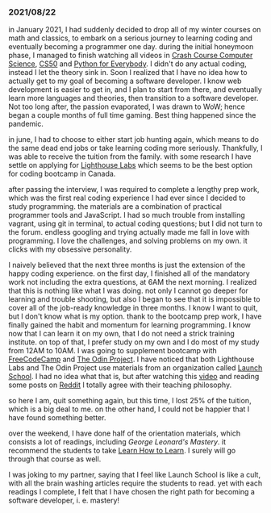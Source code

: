 ### 2021/08/22

in January 2021, I had suddenly decided to drop all of my winter courses on math and classics, to embark on a serious journey to learning coding and eventually becoming a programmer one day. during the initial honeymoon phase, I managed to finish watching all videos in [Crash Course Computer Science](https://www.youtube.com/watch?v=tpIctyqH29Q&list=PL8dPuuaLjXtNlUrzyH5r6jN9ulIgZBpdo), [CS50](https://www.youtube.com/playlist?list=PLhQjrBD2T382_R182iC2gNZI9HzWFMC_8) and [Python for Everybody](https://www.youtube.com/watch?v=8DvywoWv6fI). I didn't do any actual coding, instead I let the theory sink in. Soon I realized that I have no idea how to actually get to my goal of becoming a software developer. I know web development is easier to get in, and I plan to start from there, and eventually learn more languages and theories, then transition to a software developer. Not too long after, the passion evaporated, I was drawn to WoW; hence began a couple months of full time gaming. Best thing happened since the pandemic. 

in june, I had to choose to either start job hunting again, which means to do the same dead end jobs or take learning coding more seriously. Thankfully, I was able to receive the tuition from the family. with some research I have settle on applying for [Lighthouse Labs](https://www.lighthouselabs.ca/) which seems to be the best option for coding bootcamp in Canada.

after passing the interview, I was required to complete a lengthy prep work, which was the first real coding experience I had ever since I decided to study programming. the materials are a combination of practical programmer tools and JavaScript. I had so much trouble from installing vagrant, using git in terminal, to actual coding questions; but I did not turn to the forum. endless googling and trying actually made me fall in love with programming. I love the challenges, and solving problems on my own. it clicks with my obsessive personality.

I naively believed that the next three months is just the extension of the happy coding experience. on the first day, I finished all of the mandatory work not including the extra questions, at 6AM the next morning. I realized that this is nothing like what I was doing. not only I cannot go deeper for learning and trouble shooting, but also I began to see that it is impossible to cover all of the job-ready knowledge in three months. I know I want to quit, but I don't know what is my option. thank to the bootcamp prep work, I have finally gained the habit and momentum for learning programming. I know now that I can learn it on my own, that I do not need a strick training institute. on top of that, I prefer study on my own and I do most of my study from 12AM to 10AM. I was going to supplement bootcamp with [FreeCodeCamp](https://www.freecodecamp.org/) and [The Odin Project](https://www.theodinproject.com/dashboard). I have noticed that both Lighthouse Labs and The Odin Project use materials from an organization called [Launch School](https://launchschool.com/). I had no idea what that is, but after watching this [video](https://www.youtube.com/watch?v=AR7zLisSpFc) and reading some posts on [Reddit](https://www.reddit.com/) I totally agree with their teaching philosophy.

so here I am, quit something again, but this time, I lost 25% of the tuition, which is a big deal to me. on the other hand, I could not be happier that I have found something better.

over the weekend, I have done half of the orientation materials, which consists a lot of readings, including *George Leonard's Mastery*. it recommend the students to take [Learn How to Learn](https://www.coursera.org/learn/learning-how-to-learn). I surely will go through that course as well.

I was joking to my partner, saying that I feel like Launch School is like a cult, with all the brain washing articles require the students to read. yet with each readings I complete, I felt that I have chosen the right path for becoming a software developer, i. e. mastery!